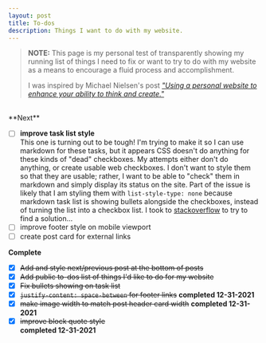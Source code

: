 ```yaml
---
layout: post
title: To-dos
description: Things I want to do with my website.
---
```

> **NOTE:** This page is my personal test of transparently showing my running list of things I need to fix or want to try to do with my website as a means to encourage a fluid process and accomplishment. 
>
> I was inspired by Michael Nielsen's post [_"Using a personal website to enhance your ability to think and create."_](https://mnielsen.github.io/wn/website_enhance.html#fnref4)

<br>
**Next**

- [ ] **improve task list style**<br>
This one is turning out to be tough! I'm trying to make it so I can use markdown for these tasks, but it appears CSS doesn't do anything for these kinds of "dead" checkboxes. My attempts either don't do anything, or create usable web checkboxes. I don't want to style them so that they are usable; rather, I want to be able to "check" them in markdown and simply display its status on the site. Part of the issue is likely that I am styling them with ```list-style-type: none``` because markdown task list is showing bullets alongside the checkboxes, instead of turning the list into a checkbox list. I took to [stackoverflow](https://stackoverflow.com/questions/70546139/how-do-i-style-markdown-checklists-with-css-in-jekyll) to try to find a solution...
- [ ] improve footer style on mobile viewport
- [ ] create post card for external links

**Complete**

- [x] ~~Add and style next/previous post at the bottom of posts~~
- [x] ~~Add public to-dos list of things I'd like to do for my website~~
- [x] ~~Fix bullets showing on task list~~
- [x] ~~```justify-content: space-between``` for footer links~~ **completed 12-31-2021**
- [x] ~~make image width to match post header card width~~ **completed 12-31-2021**
- [x] ~~improve block quote style~~ <br>**completed 12-31-2021**